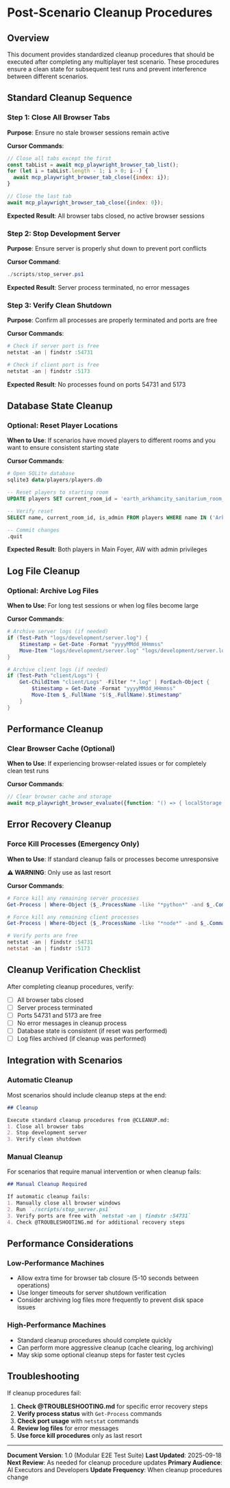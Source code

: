 # Post-Scenario Cleanup Procedures

## Overview

This document provides standardized cleanup procedures that should be executed after completing any multiplayer test scenario. These procedures ensure a clean state for subsequent test runs and prevent interference between different scenarios.

## Standard Cleanup Sequence

### Step 1: Close All Browser Tabs

**Purpose**: Ensure no stale browser sessions remain active

**Cursor Commands**:

```javascript
// Close all tabs except the first
const tabList = await mcp_playwright_browser_tab_list();
for (let i = tabList.length - 1; i > 0; i--) {
  await mcp_playwright_browser_tab_close({index: i});
}

// Close the last tab
await mcp_playwright_browser_tab_close({index: 0});
```

**Expected Result**: All browser tabs closed, no active browser sessions

### Step 2: Stop Development Server

**Purpose**: Ensure server is properly shut down to prevent port conflicts

**Cursor Command**:

```powershell
./scripts/stop_server.ps1
```

**Expected Result**: Server process terminated, no error messages

### Step 3: Verify Clean Shutdown

**Purpose**: Confirm all processes are properly terminated and ports are free

**Cursor Commands**:

```powershell
# Check if server port is free
netstat -an | findstr :54731

# Check if client port is free
netstat -an | findstr :5173
```

**Expected Result**: No processes found on ports 54731 and 5173

## Database State Cleanup

### Optional: Reset Player Locations

**When to Use**: If scenarios have moved players to different rooms and you want to ensure consistent starting state

**Cursor Commands**:

```powershell
# Open SQLite database
sqlite3 data/players/players.db
```

```sql
-- Reset players to starting room
UPDATE players SET current_room_id = 'earth_arkhamcity_sanitarium_room_foyer_001' WHERE name IN ('ArkanWolfshade', 'Ithaqua');

-- Verify reset
SELECT name, current_room_id, is_admin FROM players WHERE name IN ('ArkanWolfshade', 'Ithaqua');

-- Commit changes
.quit
```

**Expected Result**: Both players in Main Foyer, AW with admin privileges

## Log File Cleanup

### Optional: Archive Log Files

**When to Use**: For long test sessions or when log files become large

**Cursor Commands**:

```powershell
# Archive server logs (if needed)
if (Test-Path "logs/development/server.log") {
    $timestamp = Get-Date -Format "yyyyMMdd_HHmmss"
    Move-Item "logs/development/server.log" "logs/development/server.log.$timestamp"
}

# Archive client logs (if needed)
if (Test-Path "client/Logs") {
    Get-ChildItem "client/Logs" -Filter "*.log" | ForEach-Object {
        $timestamp = Get-Date -Format "yyyyMMdd_HHmmss"
        Move-Item $_.FullName "$($_.FullName).$timestamp"
    }
}
```

## Performance Cleanup

### Clear Browser Cache (Optional)

**When to Use**: If experiencing browser-related issues or for completely clean test runs

**Cursor Commands**:

```javascript
// Clear browser cache and storage
await mcp_playwright_browser_evaluate({function: "() => { localStorage.clear(); sessionStorage.clear(); }"});
```

## Error Recovery Cleanup

### Force Kill Processes (Emergency Only)

**When to Use**: If standard cleanup fails or processes become unresponsive

**⚠️ WARNING**: Only use as last resort

**Cursor Commands**:

```powershell
# Force kill any remaining server processes
Get-Process | Where-Object {$_.ProcessName -like "*python*" -and $_.CommandLine -like "*uvicorn*"} | Stop-Process -Force

# Force kill any remaining client processes
Get-Process | Where-Object {$_.ProcessName -like "*node*" -and $_.CommandLine -like "*vite*"} | Stop-Process -Force

# Verify ports are free
netstat -an | findstr :54731
netstat -an | findstr :5173
```

## Cleanup Verification Checklist

After completing cleanup procedures, verify:

- [ ] All browser tabs closed
- [ ] Server process terminated
- [ ] Ports 54731 and 5173 are free
- [ ] No error messages in cleanup process
- [ ] Database state is consistent (if reset was performed)
- [ ] Log files archived (if cleanup was performed)

## Integration with Scenarios

### Automatic Cleanup

Most scenarios should include cleanup steps at the end:

```markdown
## Cleanup

Execute standard cleanup procedures from @CLEANUP.md:
1. Close all browser tabs
2. Stop development server
3. Verify clean shutdown
```

### Manual Cleanup

For scenarios that require manual intervention or when cleanup fails:

```markdown
## Manual Cleanup Required

If automatic cleanup fails:
1. Manually close all browser windows
2. Run `./scripts/stop_server.ps1`
3. Verify ports are free with `netstat -an | findstr :54731`
4. Check @TROUBLESHOOTING.md for additional recovery steps
```

## Performance Considerations

### Low-Performance Machines

- Allow extra time for browser tab closure (5-10 seconds between operations)
- Use longer timeouts for server shutdown verification
- Consider archiving log files more frequently to prevent disk space issues

### High-Performance Machines

- Standard cleanup procedures should complete quickly
- Can perform more aggressive cleanup (cache clearing, log archiving)
- May skip some optional cleanup steps for faster test cycles

## Troubleshooting

If cleanup procedures fail:

1. **Check @TROUBLESHOOTING.md** for specific error recovery steps
2. **Verify process status** with `Get-Process` commands
3. **Check port usage** with `netstat` commands
4. **Review log files** for error messages
5. **Use force kill procedures** only as last resort

---

**Document Version**: 1.0 (Modular E2E Test Suite)
**Last Updated**: 2025-09-18
**Next Review**: As needed for cleanup procedure updates
**Primary Audience**: AI Executors and Developers
**Update Frequency**: When cleanup procedures change
